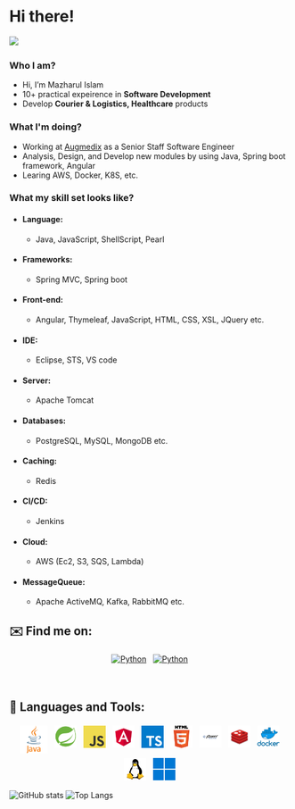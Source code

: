 
# Hi there!
![](https://visitor-badge.laobi.icu/badge?page_id=m4mazhar)

### Who I am?

- Hi, I’m Mazharul Islam
- 10+ practical expeirence in <b>Software Development</b>
- Develop <b>Courier & Logistics, Healthcare</b> products

### What I'm doing?
- Working at [Augmedix](www.augmedix.com) as a Senior Staff Software Engineer
- Analysis, Design, and Develop new modules by using Java, Spring boot framework, Angular
- Learing AWS, Docker, K8S, etc.

### What my skill set looks like?

- #### Language:
  - Java, JavaScript, ShellScript, Pearl
- #### Frameworks:
  - Spring MVC, Spring boot
- #### Front-end:
  - Angular, Thymeleaf, JavaScript, HTML, CSS, XSL, JQuery etc.
- #### IDE: 
  - Eclipse, STS, VS code
- #### Server:
  - Apache Tomcat
- #### Databases:
  - PostgreSQL, MySQL, MongoDB etc.
- #### Caching:
  - Redis
- #### CI/CD:
  - Jenkins
- #### Cloud:
  - AWS (Ec2, S3, SQS, Lambda)
- #### MessageQueue:
  - Apache ActiveMQ, Kafka, RabbitMQ etc.


## ✉️ Find me on:


<p align="center">
 <a href="https://linkedin.com/in/mazharul-islam-babu" target="_blank" rel="noopener noreferrer"> <img src="https://cdn.jsdelivr.net/npm/simple-icons@v3/icons/linkedin.svg" alt="Python" height="40" style="vertical-align:top; margin:4px"></a>
 <a href="mailto:mazharidb@gmail.com"> <img src="https://cdn.jsdelivr.net/npm/simple-icons@v3/icons/gmail.svg" alt="Python" height="40" style="vertical-align:top; margin:4px"></a>
</p>

<br />

## 🧰 Languages and Tools:
<p align="center">
  <img src="https://raw.githubusercontent.com/github/explore/80688e429a7d4ef2fca1e82350fe8e3517d3494d/topics/java/java.png" alt="Java" height="50" style="vertical-align:top; margin:4px">
<img src="https://raw.githubusercontent.com/github/explore/80688e429a7d4ef2fca1e82350fe8e3517d3494d/topics/spring-boot/spring-boot.png" alt="Spring boot" height="40" style="vertical-align:top; margin:4px"> 
<img src="https://raw.githubusercontent.com/github/explore/80688e429a7d4ef2fca1e82350fe8e3517d3494d/topics/javascript/javascript.png" alt="Javascript" height="40" style="vertical-align:top; margin:4px">
<img src="https://raw.githubusercontent.com/github/explore/80688e429a7d4ef2fca1e82350fe8e3517d3494d/topics/angular/angular.png" alt="Angular" height="40" style="vertical-align:top; margin:4px">
<img src="https://raw.githubusercontent.com/github/explore/80688e429a7d4ef2fca1e82350fe8e3517d3494d/topics/typescript/typescript.png" alt="Angular" height="40" style="vertical-align:top; margin:4px">
<img src="https://raw.githubusercontent.com/github/explore/80688e429a7d4ef2fca1e82350fe8e3517d3494d/topics/html/html.png" alt="HTML" height="40" style="vertical-align:top; margin:4px">

  <img src="https://raw.githubusercontent.com/github/explore/80688e429a7d4ef2fca1e82350fe8e3517d3494d/topics/jquery/jquery.png" alt="Jquery" height="40" style="vertical-align:top; margin:4px">
 
   <img src="https://raw.githubusercontent.com/github/explore/80688e429a7d4ef2fca1e82350fe8e3517d3494d/topics/redis/redis.png" alt="Windows" height="40" style="vertical-align:top; margin:4px">
 
  <img src="https://raw.githubusercontent.com/github/explore/80688e429a7d4ef2fca1e82350fe8e3517d3494d/topics/docker/docker.png" alt="Docker" height="40" style="vertical-align:top; margin:4px">
 
  <img src="https://raw.githubusercontent.com/github/explore/80688e429a7d4ef2fca1e82350fe8e3517d3494d/topics/linux/linux.png" alt="Linux" height="40" style="vertical-align:top; margin:4px">
<img src="https://raw.githubusercontent.com/github/explore/80688e429a7d4ef2fca1e82350fe8e3517d3494d/topics/windows/windows.png" alt="Windows" height="40" style="vertical-align:top; margin:4px">
</p>


<p align="center">
  
![GitHub stats](https://github-readme-stats.vercel.app/api?username=m4mazhar&show_icons=true)
![Top Langs](https://github-readme-stats.vercel.app/api/top-langs/?username=m4mazhar&show_icons=true&theme=vue&langs_count=8) 
  
 </p>
